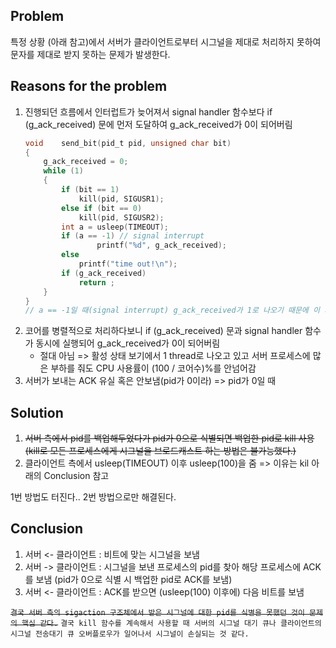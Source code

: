 ## Problem

특정 상황 (아래 참고)에서 서버가 클라이언트로부터 시그널을 제대로 처리하지 못하여 문자를 제대로 받지 못하는 문제가 발생한다.

## Reasons for the problem

1. 진행되던 흐름에서 인터럽트가 늦어져서 signal handler 함수보다 if (g_ack_received) 문에 먼저 도달하여 g_ack_received가 0이 되어버림
	```c
	void	send_bit(pid_t pid, unsigned char bit)
	{
		g_ack_received = 0;
		while (1)
		{
			if (bit == 1)
				kill(pid, SIGUSR1);
			else if (bit == 0)
				kill(pid, SIGUSR2);
			int a = usleep(TIMEOUT);
			if (a == -1) // signal interrupt
					printf("%d", g_ack_received);
			else
				printf("time out!\n");
			if (g_ack_received)
				return ;
		}
	}
	// a == -1일 때(signal interrupt) g_ack_received가 1로 나오기 때문에 이 가정은 절대로 아님
	```
2. 코어를 병렬적으로 처리하다보니 if (g_ack_received) 문과 signal handler 함수가 동시에 실행되어 g_ack_received가 0이 되어버림
	- 절대 아님 => 활성 상태 보기에서 1 thread로 나오고 있고 서버 프로세스에 많은 부하를 줘도 CPU 사용률이 (100 / 코어수)%를 안넘어감
3. 서버가 보내는 ACK 유실 혹은 안보냄(pid가 0이라) => pid가 0일 때

## Solution

1. ~~서버 측에서 pid를 백업해두었다가 pid가 0으로 식별되면 백업한 pid로 kill 사용 (kill로 모든 프로세스에게 시그널을 브로드캐스트 하는 방법은 불가능했다.)~~
2. 클라이언트 측에서 usleep(TIMEOUT) 이후 usleep(100)을 줌 => 이유는 kil 아래의 Conclusion 참고

1번 방법도 터진다.. 2번 방법으로만 해결된다.

## Conclusion

1. 서버 <- 클라이언트 : 비트에 맞는 시그널을 보냄
2. 서버 -> 클라이언트 : 시그널을 보낸 프로세스의 pid를 찾아 해당 프로세스에 ACK를 보냄 (pid가 0으로 식별 시 백업한 pid로 ACK를 보냄)
3. 서버 <- 클라이언트 : ACK를 받으면 (usleep(100) 이후에) 다음 비트를 보냄

~~`결국 서버 측의 sigaction 구조체에서 받은 시그널에 대한 pid를 식별을 못했던 것이 문제의 핵심 같다.`~~
`결국 kill 함수를 계속해서 사용할 때 서버의 시그널 대기 큐나 클라이언트의 시그널 전송대기 큐 오버플로우가 일어나서 시그널이 손실되는 것 같다.`
